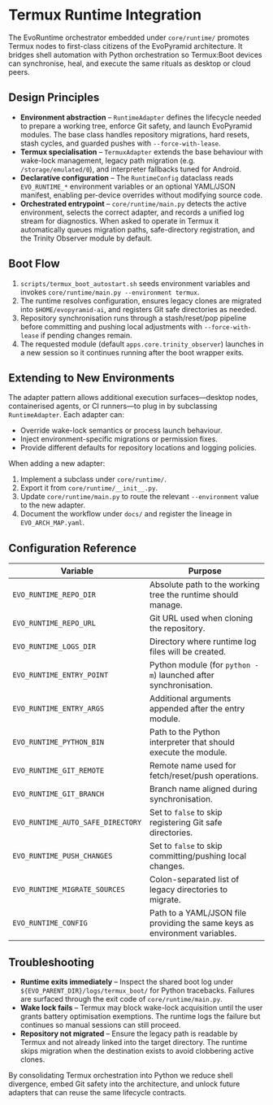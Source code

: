 # Termux Runtime Integration

The EvoRuntime orchestrator embedded under `core/runtime/` promotes Termux
nodes to first-class citizens of the EvoPyramid architecture. It bridges shell
automation with Python orchestration so Termux:Boot devices can synchronise,
heal, and execute the same rituals as desktop or cloud peers.

## Design Principles

- **Environment abstraction** – `RuntimeAdapter` defines the lifecycle needed to
  prepare a working tree, enforce Git safety, and launch EvoPyramid modules. The
  base class handles repository migrations, hard resets, stash cycles, and
  guarded pushes with `--force-with-lease`.
- **Termux specialisation** – `TermuxAdapter` extends the base behaviour with
  wake-lock management, legacy path migration (e.g. `/storage/emulated/0`), and
  interpreter fallbacks tuned for Android.
- **Declarative configuration** – The `RuntimeConfig` dataclass reads
  `EVO_RUNTIME_*` environment variables or an optional YAML/JSON manifest,
  enabling per-device overrides without modifying source code.
- **Orchestrated entrypoint** – `core/runtime/main.py` detects the active
  environment, selects the correct adapter, and records a unified log stream for
  diagnostics. When asked to operate in Termux it automatically queues migration
  paths, safe-directory registration, and the Trinity Observer module by
  default.

## Boot Flow

1. `scripts/termux_boot_autostart.sh` seeds environment variables and invokes
   `core/runtime/main.py --environment termux`.
2. The runtime resolves configuration, ensures legacy clones are migrated into
   `$HOME/evopyramid-ai`, and registers Git safe directories as needed.
3. Repository synchronisation runs through a stash/reset/pop pipeline before
   committing and pushing local adjustments with `--force-with-lease` if pending
   changes remain.
4. The requested module (default `apps.core.trinity_observer`) launches in a new
   session so it continues running after the boot wrapper exits.

## Extending to New Environments

The adapter pattern allows additional execution surfaces—desktop nodes,
containerised agents, or CI runners—to plug in by subclassing
`RuntimeAdapter`. Each adapter can:

- Override wake-lock semantics or process launch behaviour.
- Inject environment-specific migrations or permission fixes.
- Provide different defaults for repository locations and logging policies.

When adding a new adapter:

1. Implement a subclass under `core/runtime/`.
2. Export it from `core/runtime/__init__.py`.
3. Update `core/runtime/main.py` to route the relevant `--environment` value to
   the new adapter.
4. Document the workflow under `docs/` and register the lineage in
   `EVO_ARCH_MAP.yaml`.

## Configuration Reference

| Variable | Purpose |
| --- | --- |
| `EVO_RUNTIME_REPO_DIR` | Absolute path to the working tree the runtime should manage. |
| `EVO_RUNTIME_REPO_URL` | Git URL used when cloning the repository. |
| `EVO_RUNTIME_LOGS_DIR` | Directory where runtime log files will be created. |
| `EVO_RUNTIME_ENTRY_POINT` | Python module (for `python -m`) launched after synchronisation. |
| `EVO_RUNTIME_ENTRY_ARGS` | Additional arguments appended after the entry module. |
| `EVO_RUNTIME_PYTHON_BIN` | Path to the Python interpreter that should execute the module. |
| `EVO_RUNTIME_GIT_REMOTE` | Remote name used for fetch/reset/push operations. |
| `EVO_RUNTIME_GIT_BRANCH` | Branch name aligned during synchronisation. |
| `EVO_RUNTIME_AUTO_SAFE_DIRECTORY` | Set to `false` to skip registering Git safe directories. |
| `EVO_RUNTIME_PUSH_CHANGES` | Set to `false` to skip committing/pushing local changes. |
| `EVO_RUNTIME_MIGRATE_SOURCES` | Colon-separated list of legacy directories to migrate. |
| `EVO_RUNTIME_CONFIG` | Path to a YAML/JSON file providing the same keys as environment variables. |

## Troubleshooting

- **Runtime exits immediately** – Inspect the shared boot log under
  `${EVO_PARENT_DIR}/logs/termux_boot/` for Python tracebacks. Failures are
  surfaced through the exit code of `core/runtime/main.py`.
- **Wake lock fails** – Termux may block wake-lock acquisition until the user
  grants battery optimisation exemptions. The runtime logs the failure but
  continues so manual sessions can still proceed.
- **Repository not migrated** – Ensure the legacy path is readable by Termux and
  not already linked into the target directory. The runtime skips migration when
  the destination exists to avoid clobbering active clones.

By consolidating Termux orchestration into Python we reduce shell divergence,
embed Git safety into the architecture, and unlock future adapters that can
reuse the same lifecycle contracts.
